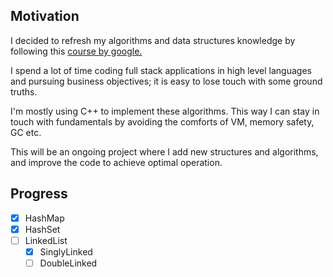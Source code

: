 ## Motivation

I decided to refresh my algorithms and data structures knowledge by following
this [course by google.](https://techdevguide.withgoogle.com/paths/data-structures-and-algorithms/)

I spend a lot of time coding full stack applications in high level languages and pursuing business objectives; it is
easy to lose touch with some ground truths.

I'm mostly using C++ to implement these algorithms. This way I can stay in touch with fundamentals by avoiding the
comforts of VM, memory safety, GC etc.

This will be an ongoing project where I add new structures and algorithms, and improve the code to achieve optimal
operation.

## Progress

 - [x] HashMap
 - [x] HashSet
 - [ ] LinkedList
   - [x] SinglyLinked
   - [ ] DoubleLinked
